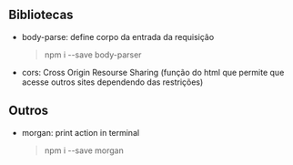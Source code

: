Bibliotecas
--------------------
 - body-parse: define corpo da entrada da requisição
    >npm i --save body-parser

 - cors: Cross Origin Resourse Sharing (função do html que permite que acesse outros sites dependendo das restrições)
    >

Outros
--------------------
 - morgan: print action in terminal
    >npm i --save morgan